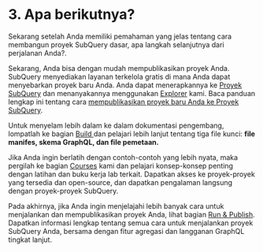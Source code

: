 # 3. Apa berikutnya?

Sekarang setelah Anda memiliki pemahaman yang jelas tentang cara membangun proyek SubQuery dasar, apa langkah selanjutnya dari perjalanan Anda?.

Sekarang, Anda bisa dengan mudah mempublikasikan proyek Anda. SubQuery menyediakan layanan terkelola gratis di mana Anda dapat menyebarkan proyek baru Anda. Anda dapat menerapkannya ke [Proyek SubQuery](https://project.subquery.network) dan menanyakannya menggunakan [Explorer](https://explorer.subquery.network) kami. Baca panduan lengkap ini tentang cara [mempublikasikan proyek baru Anda ke Proyek SubQuery](../../run_publish/publish.md).

Untuk menyelam lebih dalam ke dalam dokumentasi pengembang, lompatlah ke bagian [Build ](../../build/introduction.md) dan pelajari lebih lanjut tentang tiga file kunci: **file manifes, skema GraphQL, dan file pemetaan.**

Jika Anda ingin berlatih dengan contoh-contoh yang lebih nyata, maka pergilah ke bagian [Courses](../../academy/academy.md) kami dan pelajari konsep-konsep penting dengan latihan dan buku kerja lab terkait. Dapatkan akses ke proyek-proyek yang tersedia dan open-source, dan dapatkan pengalaman langsung dengan proyek-proyek SubQuery.

Pada akhirnya, jika Anda ingin menjelajahi lebih banyak cara untuk menjalankan dan mempublikasikan proyek Anda, lihat bagian [Run & Publish](../../run_publish/run.md). Dapatkan informasi lengkap tentang semua cara untuk menjalankan proyek SubQuery Anda, bersama dengan fitur agregasi dan langganan GraphQL tingkat lanjut.
